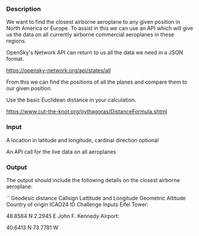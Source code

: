 ### Description
We want to find the closest airborne aeroplane to any given position in North America or Europe. To assist in this we can use an API which will give us the data on all currently airborne commercial aeroplanes in these regions.

OpenSky's Network API can return to us all the data we need in a JSON format.

https://opensky-network.org/api/states/all

From this we can find the positions of all the planes and compare them to our given position.

Use the basic Euclidean distance in your calculation.

https://www.cut-the-knot.org/pythagoras/DistanceFormula.shtml


### Input
A location in latitude and longitude, cardinal direction optional

An API call for the live data on all aeroplanes

### Output
The output should include the following details on the closest airborne aeroplane:

``
Geodesic distance
Callsign
Lattitude and Longitude
Geometric Altitude
Country of origin
ICAO24 ID
Challenge Inputs
Eifel Tower:

48.8584 N
2.2945 E
John F. Kennedy Airport:

40.6413 N
73.7781 W
```
